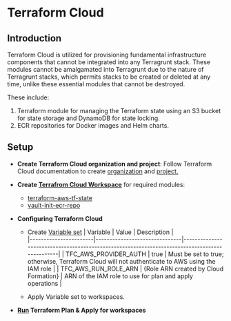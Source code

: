 # Terraform Cloud <!-- {docsify-ignore} -->

## Introduction <!-- {docsify-ignore} -->

Terraform Cloud is utilized for provisioning fundamental infrastructure components that cannot be integrated into any Terragrunt stack. These modules cannot be amalgamated into Terragrunt due to the nature of Terragrunt stacks, which permits stacks to be created or deleted at any time, unlike these essential modules that cannot be destroyed.

These include:

1. Terraform module for managing the Terraform state using an S3 bucket for state storage and DynamoDB for state locking.
2. ECR repositories for Docker images and Helm charts.

## Setup <!-- {docsify-ignore} -->

* **Create Terraform Cloud organization and project**: 
Follow Terraform Cloud documentation to create [organization](https://developer.hashicorp.com/terraform/cloud-docs/users-teams-organizations/organizations#creating-organizations) and [project.](https://developer.hashicorp.com/terraform/cloud-docs/workspaces/organize-workspaces-with-projects#create-a-project)

* **Create [Terrafrom Cloud Workspace](https://developer.hashicorp.com/terraform/cloud-docs/workspaces/creating)** for required modules:
  * [terraform-aws-tf-state](https://github.com/MikalaiYatsyna/terraform-aws-tf-state)
  * [vault-init-ecr-repo](https://github.com/MikalaiYatsyna/terraform-aws-ecr)


* **Configuring Terraform Cloud**
  * Create [Variable set](https://developer.hashicorp.com/terraform/cloud-docs/workspaces/variables/managing-variables#variable-sets)
    | Variable              | Value                         | Description                                                                                   |  
    |-----------------------|-------------------------------|-----------------------------------------------------------------------------------------------|
    | TFC_AWS_PROVIDER_AUTH | true                          | Must be set to true; otherwise, Terraform Cloud will not authenticate to AWS using the IAM role |
    | TFC_AWS_RUN_ROLE_ARN  | {Role ARN created by Cloud Formation} | ARN of the IAM role to use for plan and apply operations                                       |

  * Apply Variable set to workspaces.
* **[Run](https://developer.hashicorp.com/terraform/cloud-docs/run/remote-operations#starting-runs) Terraform Plan & Apply for workspaces**

